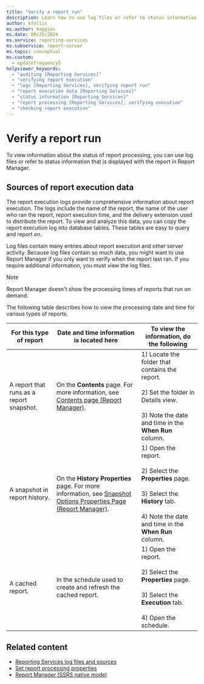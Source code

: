 ```yaml
---
title: "Verify a report run"
description: Learn how to use log files or refer to status information that is displayed with a report to verify a report run in Report Manager.
author: kfollis
ms.author: maggies
ms.date: 09/25/2024
ms.service: reporting-services
ms.subservice: report-server
ms.topic: conceptual
ms.custom:
  - updatefrequency5
helpviewer_keywords:
  - "auditing [Reporting Services]"
  - "verifying report execution"
  - "logs [Reporting Services], verifying report run"
  - "report execution data [Reporting Services]"
  - "status information [Reporting Services]"
  - "report processing [Reporting Services], verifying execution"
  - "checking report execution"
---
```

# Verify a report run
  To view information about the status of report processing, you can use log files or refer to status information that is displayed with the report in Report Manager.  
  
## Sources of report execution data  
 The report execution logs provide comprehensive information about report execution. The logs include the name of the report, the name of the user who ran the report, report execution time, and the delivery extension used to distribute the report. To view and analyze this data, you can copy the report execution log into database tables. These tables are easy to query and report on.  
  
 Log files contain many entries about report execution and other server activity. Because log files contain so much data, you might want to use Report Manager if you only want to verify when the report last ran. If you require additional information, you must view the log files.  
  
> [!NOTE]  
>  Report Manager doesn't show the processing times of reports that run on demand.  
  
 The following table describes how to view the processing date and time for various types of reports.  
  
|For this type of report|Date and time information is located here|To view the information, do the following|  
|-----------------------------|-----------------------------------------------|-----------------------------------------------|  
|A report that runs as a report snapshot.|On the **Contents** page. For more information, see [Contents page &#40;Report Manager&#41;](/previous-versions/sql/sql-server-2016/ms186470(v=sql.130)).|1) Locate the folder that contains the report.<br /><br /> 2) Set the folder in Details view.<br /><br /> 3) Note the date and time in the **When Run** column.|  
|A snapshot in report history.|On the **History Properties** page. For more information, see [Snapshot Options Properties Page &#40;Report Manager&#41;](/previous-versions/sql/sql-server-2016/ms189952(v=sql.130)).|1) Open the report.<br /><br /> 2) Select the **Properties** page.<br /><br /> 3) Select the **History** tab.<br /><br /> 4) Note the date and time in the **When Run** column.|  
|A cached report.|In the schedule used to create and refresh the cached report.|1) Open the report.<br /><br /> 2) Select the **Properties** page.<br /><br /> 3) Select the **Execution** tab.<br /><br /> 4) Open the schedule.|  
  
## Related content

- [Reporting Services log files and sources](../../reporting-services/report-server/reporting-services-log-files-and-sources.md)
- [Set report processing properties](../../reporting-services/report-server/set-report-processing-properties.md)
- [Report Manager  &#40;SSRS native mode&#41;](../web-portal-ssrs-native-mode.md)

